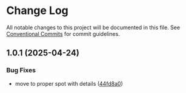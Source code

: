 # Change Log

All notable changes to this project will be documented in this file.
See [Conventional Commits](https://conventionalcommits.org) for commit guidelines.

## 1.0.1 (2025-04-24)


### Bug Fixes

* move to proper spot with details ([44fd8a0](https://github.com/auditlogic/suite/commit/44fd8a07d5811b6bed0a905c5ca948a100ae39de))

